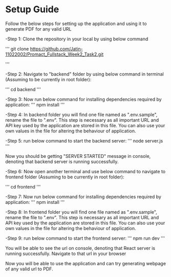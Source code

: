 # Setup Guide

Follow the below steps for setting up the application and using it to generate PDF for any valid URL

-Step 1: Clone the repository in your local by using below command

'''
git clone  https://github.com/Jatin-11022002/Promact_Fullstack_Week2_Task2.git

'''

-Step 2: Navigate to "backend" folder by using below command in terminal (Assuming to be currently in root folder):

'''
cd backend
'''

-Step 3: Now run below command for installing dependencies required by application:
'''
npm install
'''

-Step 4: In backend folder you will find one file named as ".env.sample", rename the file to ".env". This step is necessary as all important URL and API key used by the application are stored in this file. You can also use your own values in the file for altering the behaviour of application.

-Step 5: run below command to start the backend server:
'''
node server.js
'''

Now you should be getting "SERVER STARTED" message in console, denoting that backend server is running successfully.


-Step 6: Now open another terminal and use below command to navigate to frontend folder (Assuming to be currently in root folder):

'''
cd frontend
'''

-Step 7: Now run below command for installing dependencies required by application:
'''
npm install
'''

-Step 8: In frontend folder you will find one file named as ".env.sample", rename the file to ".env". This step is necessary as all important URL and API key used by the application are stored in this file. You can also use your own values in the file for altering the behaviour of application.

-Step 9: run below command to start the frontend server:
'''
npm run dev
'''

You will be able to see the url on console, denoting that React server is running successfully. Navigate to that url in your browser

Now you will be able to use the application and can try generating webpage of any valid url to PDF.
